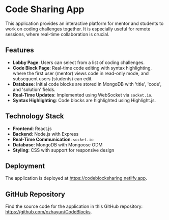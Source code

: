 # Code Sharing App

This application provides an interactive platform for mentor and students to work on coding challenges together.
It is especially useful for remote sessions, where real-time collaboration is crucial.

## Features

- **Lobby Page**: Users can select from a list of coding challenges.
- **Code Block Page**: Real-time code editing with syntax highlighting, where the first user (mentor) views code in read-only mode, and subsequent users (students) can edit.
- **Database**: Initial code blocks are stored in MongoDB with 'title', 'code', and 'solution' fields.
- **Real-Time Updates**: Implemented using WebSocket via `socket.io`.
- **Syntax Highlighting**: Code blocks are highlighted using Highlight.js.

## Technology Stack

- **Frontend**: React.js
- **Backend**: Node.js with Express
- **Real-Time Communication**: `socket.io`
- **Database**: MongoDB with Mongoose ODM
- **Styling**: CSS with support for responsive design

## Deployment

The application is deployed at https://codeblocksharing.netlify.app.

## GitHub Repository

Find the source code for the application in this GitHub repository: https://github.com/ozhayun/CodeBlocks.
